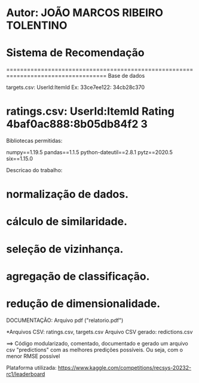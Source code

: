 
#                      Autor: JOÃO MARCOS RIBEIRO TOLENTINO 
#                      Sistema de Recomendação
===================================================================================
Base de dados

targets.csv: UserId:ItemId
Ex: 33ce7ee122: 34cb28c370

ratings.csv: UserId:ItemId	Rating
4baf0ac888:8b05db84f2	    3
===================================================================================

Bibliotecas permitidas:

numpy==1.19.5
pandas==1.1.5
python-dateutil==2.8.1
pytz==2020.5
six==1.15.0

Descricao do trabalho:
# normalização de dados.
# cálculo de similaridade.
# seleção de vizinhança.
# agregação de classificação. 
# redução de dimensionalidade.

DOCUMENTAÇÃO: Arquivo pdf ("relatorio.pdf")

*Arquivos CSV: ratings.csv, targets.csv
Arquivo CSV gerado: redictions.csv

==> Código modularizado, comentado, documentado e gerado um arquivo csv "predictions" com as melhores predições possíveis.
 Ou seja, com o menor RMSE possível


Plataforma utilizada: https://www.kaggle.com/competitions/recsys-20232-rc1/leaderboard


